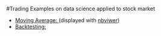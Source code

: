 #Trading
Examples on data science applied to stock market

* [ Moving Average: ]( https://nbviewer.jupyter.org/github/j-almansa/trading/blob/master/movingavg.ipynb ) (displayed with [nbviwer](https://nbviewer.jupyter.org/))
* [ Backtesting: ]( https://github.com/j-almansa/trading/blob/master/backtesting.ipynb )

